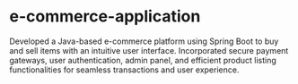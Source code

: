 # e-commerce-application
Developed a Java-based e-commerce platform using Spring Boot to buy and sell items with an intuitive user interface. Incorporated secure payment gateways, user authentication, admin panel, and efficient product listing functionalities for seamless transactions and user experience.
